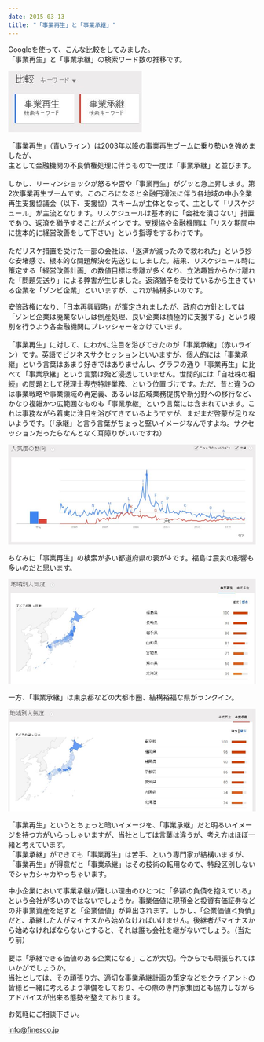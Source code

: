 ```yaml
---
date: 2015-03-13
title: "「事業再生」と「事業承継」"
---
```




Googleを使って、こんな比較をしてみました。  
「事業再生」と「事業承継」の検索ワード数の推移です。

![画像](/images/uploads/finesco20150304-1_orig.jpg)

「事業再生」（青いライン）は2003年以降の事業再生ブームに乗り勢いを強めましたが、  
​主として金融機関の不良債権処理に伴うもので一度は「事業承継」と並びます。  
​  
しかし、リーマンショックが怒るや否や「事業再生」がグッと急上昇します。第2次事業再生ブームです。このころになると金融円滑法に伴う各地域の中小企業再生支援協議会（以下、支援協）スキームが主体となって、主として「リスケジュール」が主流となります。リスケジュールは基本的に「会社を潰さない」措置であり、返済を猶予することがメインです。支援協や金融機関は「リスケ期間中に抜本的に経営改善をして下さい」という指導をするわけです。  
​  
ただリスケ措置を受けた一部の会社は、「返済が減ったので救われた」という妙な安堵感で、根本的な問題解決を先送りにしました。結果、リスケジュール時に策定する「経営改善計画」の数値目標は乖離が多くなり、立法趣旨からかけ離れた「問題先送り」による弊害が生じました。返済猶予を受けているから生きている企業を「ゾンビ企業」といいますが、これが結構多いのです。  
  
安倍政権になり、「日本再興戦略」が策定されましたが、政府の方針としては「ゾンビ企業は廃業ないしは倒産処理、良い企業は積極的に支援する」という峻別を行うよう各金融機関にプレッシャーをかけています。  
​  
「事業再生」に対して、にわかに注目を浴びてきたのが「事業承継」（赤いライン）です。英語でビジネスサクセッションといいますが、個人的には「事業承継」という言葉はあまり好きではありませんし、グラフの通り「事業再生」に比べて「事業承継」という言葉は殆ど浸透していません。世間的には「自社株の相続」の問題として税理士専売特許業務、という位置づけです。ただ、昔と違うのは事業戦略や事業領域の再定義、あるいは広域業務提携や新分野への移行など、かなり複雑かつ広範囲なものも「事業承継」という言葉には含まれています。これは事務ながら着実に注目を浴びてきているようですが、まだまだ啓蒙が足りないようです。（「承継」と言う言葉がちょっと堅いイメージなんですよね。サクセッションだったらなんとなく耳障りがいいですね）

![画像](/images/uploads/finesco20150304-2_orig.jpg)

ちなみに「事業再生」の検索が多い都道府県の表が↓です。福島は震災の影響も多いのだと思います。

![画像](/images/uploads/finesco20150304-3_orig.jpg)

一方、「事業承継」は東京都などの大都市圏、結構裕福な県がランクイン。

![画像](/images/uploads/finesco20150304-4_orig.jpg)

「事業再生」というとちょっと暗いイメージを、「事業承継」だと明るいイメージを持つ方がいらっしゃいますが、当社としては言葉は違うが、考え方はほぼ一緒と考えています。  
「事業承継」ができても「事業再生」は苦手、という専門家が結構いますが、「事業再生」が得意だと「事業承継」はその技術の転用なので、特段区別しないでシャカシャカやっちゃいます。  
  
中小企業において事業承継が難しい理由のひとつに「多額の負債を抱えている」という会社が多いのではないでしょうか。事業価値に現預金と投資有価証券などの非事業資産を足すと「企業価値」が算出されます。しかし、「企業価値＜負債」だと、承継した人がマイナスから始めなければいけません。後継者がマイナスから始めなければならないとすると、それは誰も会社を継がないでしょう。（当たり前）  
​  
要は「承継できる価値のある企業になる」ことが大切。今からでも頑張られてはいかがでしょうか。  
当社としては、その頑張り方、適切な事業承継計画の策定などをクライアントの皆様と一緒に考えるよう準備をしており、その際の専門家集団とも協力しながらアドバイスが出来る態勢を整えております。  
  
お気軽にご相談下さい。

[info@finesco.jp](mailto:info@finesco.jp)